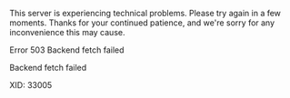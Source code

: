 This server is experiencing technical problems. Please try again in a few moments. Thanks for your continued patience, and we're sorry for any inconvenience this may cause.

Error 503 Backend fetch failed

Backend fetch failed

XID: 33005